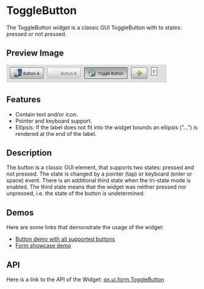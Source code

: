# ToggleButton

The ToggleButton widget is a classic GUI ToggleButton with to states: pressed or
not pressed.

## Preview Image

![ToggleButton](togglebuttom.png)

## Features

- Contain text and/or icon.
- Pointer and keyboard support.
- Ellipsis: If the label does not fit into the widget bounds an ellipsis (”...”)
  is rendered at the end of the label.

## Description

The button is a classic GUI element, that supports two states: pressed and not
pressed. The state is changed by a pointer (tap) or keyboard (enter or space)
event. There is an additional third state when the tri-state mode is enabled.
The third state means that the widget was neither pressed nor unpressed, i.e.
the state of the button is undetermined.

## Demos

Here are some links that demonstrate the usage of the widget:

- [Button demo with all supported buttons](apps://demobrowser/#widget~Button.html)
- [Form showcase demo](apps://demobrowser/#showcase~Form.html)

## API

Here is a link to the API of the Widget:
[qx.ui.form.ToggleButton](apps://apiviewer/#qx.ui.form.ToggleButton)
